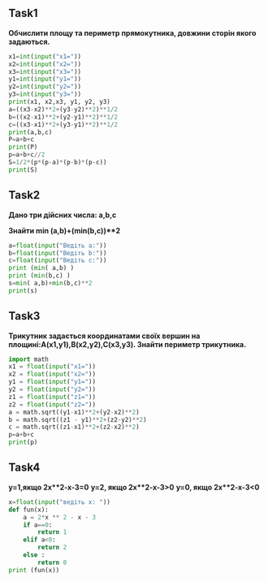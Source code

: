 ## Task1
__Обчислити площу та периметр прямокутника, довжини сторін якого задаються.__
```py
x1=int(input("x1="))
x2=int(input("x2="))
x3=int(input("x3="))
y1=int(input("y1="))
y2=int(input("y2="))
y3=int(input("y3="))
print(x1, x2,x3, y1, y2, y3)
a=((x3-x2)**2+(y3-y2)**2)**1/2
b=((x2-x1)**2+(y2-y1)**2)**1/2
c=((x3-x1)**2+(y3-y1)**2)**1/2
print(a,b,c)
P=a+b+c
print(P)
p=a+b+c//2
S=1/2*(p*(p-a)*(p-b)*(p-c))
print(S)
```

## Task2
__Дано три дійсних числа: a,b,c__

__Знайти min (a,b)+(min(b,c))**2__
```py
a=float(input("Ведіть a:"))
b=float(input("Ведіть b:"))
c=float(input("Ведіть c:"))
print (min( a,b) )
print (min(b,c) )
s=min( a,b)+min(b,c)**2
print(s)
```

## Task3
__Трикутник задається координатами своїх вершин на площині:A(x1,y1),B(x2,y2),C(x3,y3). Знайти периметр трикутника.__
```py
import math
x1 = float(input("x1="))
x2 = float(input("x2="))
y1 = float(input("y1="))
y2 = float(input("y2="))
z1 = float(input("z1="))
z2 = float(input("z2="))
a = math.sqrt((y1-x1)**2+(y2-x2)**2)
b = math.sqrt((z1 - y1)**2+(z2-y2)**2)
c = math.sqrt((z1-x1)**2+(z2-x2)**2)
p=a+b+c
print(p)
```

## Task4
__y=1,якщо 2x**2-x-3=0__
__y=2, якщо 2x**2-x-3>0__
__y=0, якщо 2x**2-x-3<0__
```py
x=float(input("ведіть x: "))
def fun(x):
    a = 2*x ** 2 - x - 3
    if a==0:
        return 1
    elif a<0:
        return 2
    else :
        return 0
print (fun(x))
```